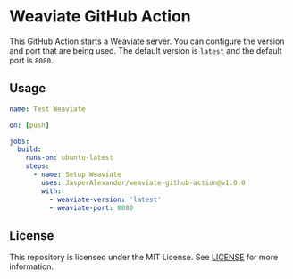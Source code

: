 # Weaviate GitHub Action

This GitHub Action starts a Weaviate server. You can configure the version and port that are being used. The default version is `latest` and the default port is `8080`.

## Usage

```yml
name: Test Weaviate

on: [push]

jobs:
  build:
    runs-on: ubuntu-latest
    steps:
      - name: Setup Weaviate
        uses: JasperAlexander/weaviate-github-action@v1.0.0
        with:
          - weaviate-version: 'latest'
          - weaviate-port: 8080
```

## License

This repository is licensed under the MIT License. See [LICENSE](LICENSE.md) for more information.
